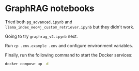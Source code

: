 # GraphRAG notebooks

Tried both `pg_advanced.ipynb` and `llama_index_neo4j_custom_retriever.ipynb` but they didn't work.

Going to try `graphrag_v2.ipynb` next.

Run `cp .env.example .env` and configure environment variables.

Finally, run the following command to start the Docker services:

```bash
docker compose up -d
```
